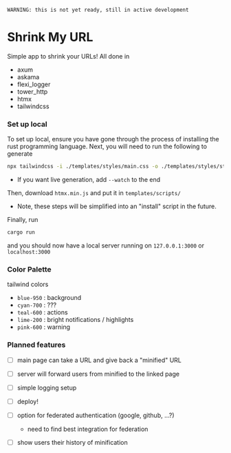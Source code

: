 ```
WARNING: this is not yet ready, still in active development
```

# Shrink My URL

Simple app to shrink your URLs! All done in 
- axum
- askama
- flexi_logger
- tower_http
- htmx
- tailwindcss

### Set up local

To set up local, ensure you have gone through the process of installing the rust programming language.
Next, you will need to run the following to generate 
```bash
npx tailwindcss -i ./templates/styles/main.css -o ./templates/styles/styles.css
```
- If you want live generation, add `--watch` to the end

Then, download `htmx.min.js` and put it in `templates/scripts/`

- Note, these steps will be simplified into an "install" script in the future.

Finally, run 
```bash
cargo run
```
and you should now have a local server running on `127.0.0.1:3000` or `localhost:3000`

### Color Palette

tailwind colors
- `blue-950` : background
- `cyan-700` : ???
- `teal-600` : actions
- `lime-200` : bright notifications / highlights
- `pink-600` : warning

### Planned features

- [ ] main page can take a URL and give back a "minified" URL
- [ ] server will forward users from minified to the linked page
- [ ] simple logging setup
- [ ] deploy!
- [ ] option for federated authentication (google, github, ...?)
  - need to find best integration for federation
- [ ] show users their history of minification

